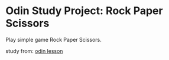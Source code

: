 # Odin Study Project: Rock Paper Scissors

Play simple game Rock Paper Scissors.

study from: [odin lesson](https://www.theodinproject.com/paths/foundations/courses/foundations/lessons/rock-paper-scissors)